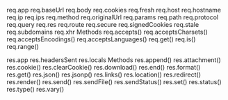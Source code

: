 <!-- Request -->

req.app
req.baseUrl
req.body
req.cookies
req.fresh
req.host
req.hostname
req.ip
req.ips
req.method
req.originalUrl
req.params
req.path
req.protocol
req.query
req.res
req.route
req.secure
req.signedCookies
req.stale
req.subdomains
req.xhr
Methods
req.accepts()
req.acceptsCharsets()
req.acceptsEncodings()
req.acceptsLanguages()
req.get()
req.is()
req.range()

<!--  Response -->

res.app
res.headersSent
res.locals
Methods
res.append()
res.attachment()
res.cookie()
res.clearCookie()
res.download()
res.end()
res.format()
res.get()
res.json()
res.jsonp()
res.links()
res.location()
res.redirect()
res.render()
res.send()
res.sendFile()
res.sendStatus()
res.set()
res.status()
res.type()
res.vary()
